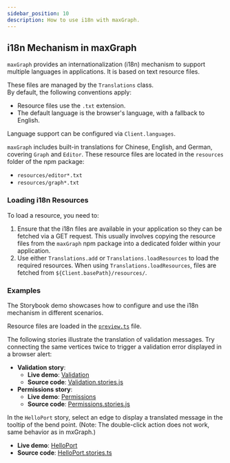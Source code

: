 ```yaml
---
sidebar_position: 10
description: How to use i18n with maxGraph.
---
```


## i18n Mechanism in maxGraph

`maxGraph` provides an internationalization (i18n) mechanism to support multiple languages in applications. It is based on text resource files.

These files are managed by the `Translations` class.\
By default, the following conventions apply:
- Resource files use the `.txt` extension.
- The default language is the browser's language, with a fallback to English.

Language support can be configured via `Client.languages`.

`maxGraph` includes built-in translations for Chinese, English, and German, covering `Graph` and `Editor`. These resource files are located in the `resources` folder of the npm package:
- `resources/editor*.txt`
- `resources/graph*.txt`

### Loading i18n Resources

To load a resource, you need to:
1. Ensure that the i18n files are available in your application so they can be fetched via a GET request. This usually involves copying the resource files from the `maxGraph` npm package into a dedicated folder within your application.
2. Use either `Translations.add` or `Translations.loadResources` to load the required resources. When using `Translations.loadResources`, files are fetched from `${Client.basePath}/resources/`.

### Examples

The Storybook demo showcases how to configure and use the i18n mechanism in different scenarios.

Resource files are loaded in the [`preview.ts`](https://github.com/maxGraph/maxGraph/blob/main/packages/html/.storybook/preview.ts) file.

The following stories illustrate the translation of validation messages. Try connecting the same vertices twice to trigger a validation error displayed in a browser alert:
- **Validation story**:
  - **Live demo**: [Validation](https://maxgraph.github.io/maxGraph/demo/?path=/story/misc-validation--default)
  - **Source code**: [Validation.stories.js](https://github.com/maxGraph/maxGraph/blob/main/packages/html/stories/Validation.stories.js)
- **Permissions story**:
  - **Live demo**: [Permissions](https://maxgraph.github.io/maxGraph/demo/?path=/story/misc-permissions--default)
  - **Source code**: [Permissions.stories.js](https://github.com/maxGraph/maxGraph/blob/main/packages/html/stories/Validation.stories.js)

In the `HelloPort` story, select an edge to display a translated message in the tooltip of the bend point. (Note: The double-click action does not work, same behavior as in mxGraph.)
- **Live demo**: [HelloPort](https://maxgraph.github.io/maxGraph/demo/?path=/story/misc-helloport--default)
- **Source code**: [HelloPort.stories.ts](https://github.com/maxGraph/maxGraph/blob/main/packages/html/stories/HelloPort.stories.ts)
